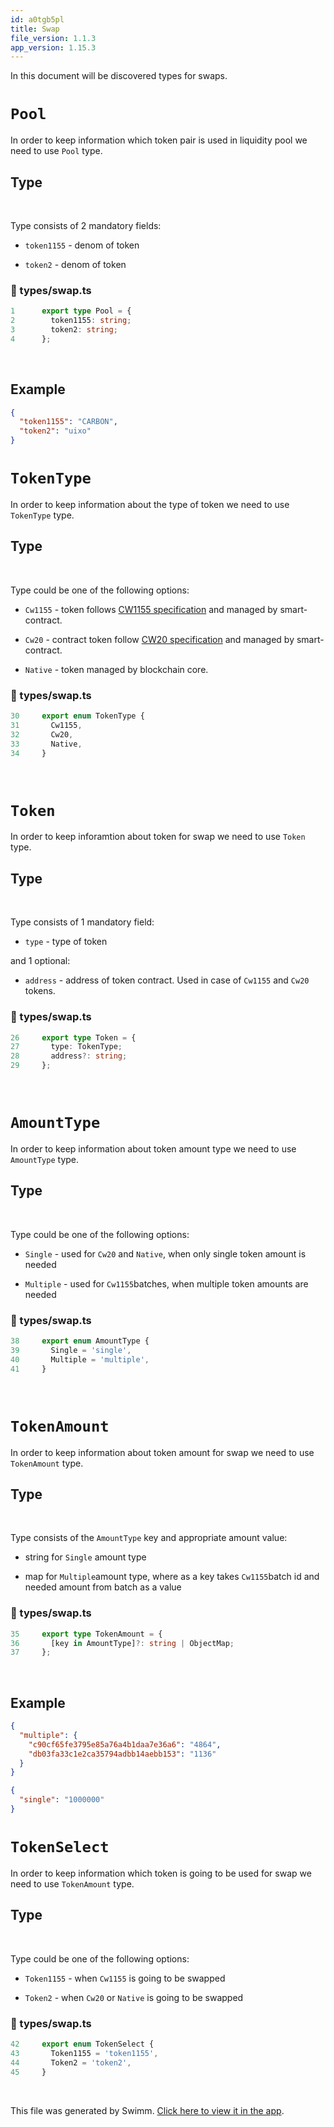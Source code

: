 ```yaml
---
id: a0tgb5pl
title: Swap
file_version: 1.1.3
app_version: 1.15.3
---
```


In this document will be discovered types for swaps.

# `Pool`<swm-token data-swm-token=":types/swap.ts:1:4:4:`export type Pool = {`"/>

In order to keep information which token pair is used in liquidity pool we need to use `Pool`<swm-token data-swm-token=":types/swap.ts:1:4:4:`export type Pool = {`"/> type.

## Type

<br/>

Type consists of 2 mandatory fields:

- `token1155`<swm-token data-swm-token=":types/swap.ts:2:1:1:`  token1155: string;`"/> - denom of token

- `token2`<swm-token data-swm-token=":types/swap.ts:3:1:1:`  token2: string;`"/> - denom of token
<!-- NOTE-swimm-snippet: the lines below link your snippet to Swimm -->

### 📄 types/swap.ts

```typescript
1      export type Pool = {
2        token1155: string;
3        token2: string;
4      };
```

<br/>

## Example

```json
{
  "token1155": "CARBON",
  "token2": "uixo"
}
```

# `TokenType`<swm-token data-swm-token=":types/swap.ts:27:4:4:`  type: TokenType;`"/>

In order to keep information about the type of token we need to use `TokenType`<swm-token data-swm-token=":types/swap.ts:30:4:4:`export enum TokenType {`"/> type.

## Type

<br/>

Type could be one of the following options:

- `Cw1155`<swm-token data-swm-token=":types/swap.ts:31:1:1:`  Cw1155,`"/> - token follows [CW1155 specification](https://docs.rs/cw1155/latest/cw1155/) and managed by smart-contract.

- `Cw20`<swm-token data-swm-token=":types/swap.ts:32:1:1:`  Cw20,`"/> - contract token follow [CW20 specification](https://docs.rs/cw20/latest/cw20/) and managed by smart-contract.

- `Native`<swm-token data-swm-token=":types/swap.ts:33:1:1:`  Native,`"/> - token managed by blockchain core.
<!-- NOTE-swimm-snippet: the lines below link your snippet to Swimm -->

### 📄 types/swap.ts

```typescript
30     export enum TokenType {
31       Cw1155,
32       Cw20,
33       Native,
34     }
```

<br/>

# `Token`<swm-token data-swm-token=":types/swap.ts:26:4:4:`export type Token = {`"/>

In order to keep inforamtion about token for swap we need to use `Token`<swm-token data-swm-token=":types/swap.ts:26:4:4:`export type Token = {`"/> type.

## Type

<br/>

Type consists of 1 mandatory field:

- `type`<swm-token data-swm-token=":types/swap.ts:27:1:1:`  type: TokenType;`"/> - type of token

and 1 optional:

- `address`<swm-token data-swm-token=":types/swap.ts:28:1:1:`  address?: string;`"/> - address of token contract. Used in case of `Cw1155`<swm-token data-swm-token=":types/swap.ts:31:1:1:`  Cw1155,`"/> and `Cw20`<swm-token data-swm-token=":types/swap.ts:32:1:1:`  Cw20,`"/> tokens.
<!-- NOTE-swimm-snippet: the lines below link your snippet to Swimm -->

### 📄 types/swap.ts

```typescript
26     export type Token = {
27       type: TokenType;
28       address?: string;
29     };
```

<br/>

# `AmountType`<swm-token data-swm-token=":types/swap.ts:38:4:4:`export enum AmountType {`"/>

In order to keep information about token amount type we need to use `AmountType`<swm-token data-swm-token=":types/swap.ts:38:4:4:`export enum AmountType {`"/> type.

## Type

<br/>

Type could be one of the following options:

- `Single`<swm-token data-swm-token=":types/swap.ts:39:1:1:`  Single = &#39;single&#39;,`"/> - used for `Cw20`<swm-token data-swm-token=":types/swap.ts:32:1:1:`  Cw20,`"/> and `Native`<swm-token data-swm-token=":types/swap.ts:33:1:1:`  Native,`"/>, when only single token amount is needed

- `Multiple`<swm-token data-swm-token=":types/swap.ts:40:1:1:`  Multiple = &#39;multiple&#39;,`"/> - used for `Cw1155`<swm-token data-swm-token=":types/swap.ts:31:1:1:`  Cw1155,`"/>batches, when multiple token amounts are needed
<!-- NOTE-swimm-snippet: the lines below link your snippet to Swimm -->

### 📄 types/swap.ts

```typescript
38     export enum AmountType {
39       Single = 'single',
40       Multiple = 'multiple',
41     }
```

<br/>

# `TokenAmount`<swm-token data-swm-token=":types/swap.ts:35:4:4:`export type TokenAmount = {`"/>

In order to keep information about token amount for swap we need to use `TokenAmount`<swm-token data-swm-token=":types/swap.ts:35:4:4:`export type TokenAmount = {`"/> type.

## Type

<br/>

Type consists of the `AmountType`<swm-token data-swm-token=":types/swap.ts:38:4:4:`export enum AmountType {`"/> key and appropriate amount value:

- string for `Single`<swm-token data-swm-token=":types/swap.ts:39:1:1:`  Single = &#39;single&#39;,`"/> amount type

- map for `Multiple`<swm-token data-swm-token=":types/swap.ts:40:1:1:`  Multiple = &#39;multiple&#39;,`"/>amount type, where as a key takes `Cw1155`<swm-token data-swm-token=":types/swap.ts:31:1:1:`  Cw1155,`"/>batch id and needed amount from batch as a value
<!-- NOTE-swimm-snippet: the lines below link your snippet to Swimm -->

### 📄 types/swap.ts

```typescript
35     export type TokenAmount = {
36       [key in AmountType]?: string | ObjectMap;
37     };
```

<br/>

## Example

```json
{
  "multiple": {
    "c90cf65fe3795e85a76a4b1daa7e36a6": "4864",
    "db03fa33c1e2ca35794adbb14aebb153": "1136"
  }
}
```

```json
{
  "single": "1000000"
}
```

# `TokenSelect`<swm-token data-swm-token=":types/swap.ts:42:4:4:`export enum TokenSelect {`"/>

In order to keep information which token is going to be used for swap we need to use `TokenAmount`<swm-token data-swm-token=":types/swap.ts:35:4:4:`export type TokenAmount = {`"/> type.

## Type

<br/>

Type could be one of the following options:

- `Token1155`<swm-token data-swm-token=":types/swap.ts:43:1:1:`  Token1155 = &#39;token1155&#39;,`"/> - when `Cw1155`<swm-token data-swm-token=":types/swap.ts:31:1:1:`  Cw1155,`"/> is going to be swapped

- `Token2`<swm-token data-swm-token=":types/swap.ts:44:1:1:`  Token2 = &#39;token2&#39;,`"/> - when `Cw20`<swm-token data-swm-token=":types/swap.ts:32:1:1:`  Cw20,`"/> or `Native`<swm-token data-swm-token=":types/swap.ts:33:1:1:`  Native,`"/> is going to be swapped
<!-- NOTE-swimm-snippet: the lines below link your snippet to Swimm -->

### 📄 types/swap.ts

```typescript
42     export enum TokenSelect {
43       Token1155 = 'token1155',
44       Token2 = 'token2',
45     }
```

<br/>

This file was generated by Swimm. [Click here to view it in the app](https://app.swimm.io/repos/Z2l0aHViJTNBJTNBamFtYm8lM0ElM0FpeG9mb3VuZGF0aW9u/docs/a0tgb5pl).
